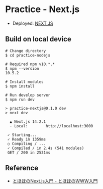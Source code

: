 # Practice - Next.js

- Deployed: [NEXT.JS](https://practice-nextjs-eta.vercel.app/)

## Build on local device

```shell
# Change directory
$ cd practice-nodejs

# Required npm v10.*.*
$ npm --version
10.5.2

# Install modules
$ npm install

# Run develop server
$ npm run dev

> practice-nextjs@0.1.0 dev
> next dev

  ▲ Next.js 14.2.1
  - Local:        http://localhost:3000

 ✓ Starting...
 ✓ Ready in 1359ms
 ○ Compiling / ...
 ✓ Compiled / in 2.4s (541 modules)
 GET / 200 in 2531ms
```

## Reference

- [とほほのNext.js入門 - とほほのWWW入門](https://www.tohoho-web.com/ex/nextjs.html#source-files)
